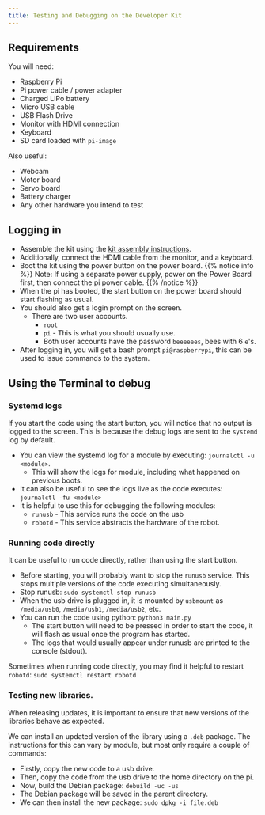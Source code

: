 ```yaml
---
title: Testing and Debugging on the Developer Kit
---
```


## Requirements

You will need:

- Raspberry Pi
- Pi power cable / power adapter
- Charged LiPo battery
- Micro USB cable
- USB Flash Drive
- Monitor with HDMI connection
- Keyboard
- SD card loaded with `pi-image`

Also useful:

- Webcam
- Motor board
- Servo board
- Battery charger
- Any other hardware you intend to test

## Logging in

- Assemble the kit using the [kit assembly instructions](https://docs.sourcebots.org/tutorials/kit-assembly/).
- Additionally, connect the HDMI cable from the monitor, and a keyboard.
- Boot the kit using the power button on the power board.
{{% notice info %}} Note: If using a separate power supply, power on the Power Board first, then connect the pi power cable. {{% /notice %}}
- When the pi has booted, the start button on the power board should start flashing as usual.
- You should also get a login prompt on the screen.
    - There are two user accounts.
        - `root`
        - `pi` - This is what you should usually use.
        - Both user accounts have the password `beeeeees`, bees with 6 `e`'s.
- After logging in, you will get a bash prompt `pi@raspberrypi`, this can be used to issue commands to the system.

## Using the Terminal to debug

### Systemd logs

If you start the code using the start button, you will notice that no output is logged to the screen. This is because the debug logs are sent to the `systemd` log
by default.

- You can view the systemd log for a module by executing: `journalctl -u <module>`.
    - This will show the logs for module, including what happened on previous boots.
- It can also be useful to see the logs live as the code executes: `journalctl -fu <module>`
- It is helpful to use this for debugging the following modules:
    - `runusb` - This service runs the code on the usb
    - `robotd` - This service abstracts the hardware of the robot.

### Running code directly

It can be useful to run code directly, rather than using the start button.

- Before starting, you will probably want to stop the `runusb` service. This stops multiple versions of the code executing simultaneously.
- Stop runusb: `sudo systemctl stop runusb`
- When the usb drive is plugged in, it is mounted by `usbmount` as `/media/usb0`, `/media/usb1`, `/media/usb2`, etc.
- You can run the code using python: `python3 main.py`
    - The start button will need to be pressed in order to start the code, it will flash as usual once the program has started.
    - The logs that would usually appear under runusb are printed to the console (stdout).

Sometimes when running code directly, you may find it helpful to restart `robotd`: `sudo systemctl restart robotd`

### Testing new libraries.

When releasing updates, it is important to ensure that new versions of the libraries behave as expected.

We can install an updated version of the library using a `.deb` package. The instructions for this can vary by module, but most only require a couple of commands:

- Firstly, copy the new code to a usb drive.
- Then, copy the code from the usb drive to the home directory on the pi.
- Now, build the Debian package: `debuild -uc -us`
- The Debian package will be saved in the parent directory.
- We can then install the new package: `sudo dpkg -i file.deb`
